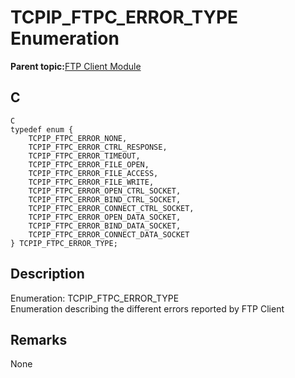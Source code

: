 # TCPIP\_FTPC\_ERROR\_TYPE Enumeration

**Parent topic:**[FTP Client Module](GUID-CE11EBFA-49BD-4D91-86C5-FFD24810B03C.md)

## C

```
C 
typedef enum { 
    TCPIP_FTPC_ERROR_NONE, 
    TCPIP_FTPC_ERROR_CTRL_RESPONSE, 
    TCPIP_FTPC_ERROR_TIMEOUT, 
    TCPIP_FTPC_ERROR_FILE_OPEN, 
    TCPIP_FTPC_ERROR_FILE_ACCESS, 
    TCPIP_FTPC_ERROR_FILE_WRITE, 
    TCPIP_FTPC_ERROR_OPEN_CTRL_SOCKET, 
    TCPIP_FTPC_ERROR_BIND_CTRL_SOCKET, 
    TCPIP_FTPC_ERROR_CONNECT_CTRL_SOCKET, 
    TCPIP_FTPC_ERROR_OPEN_DATA_SOCKET, 
    TCPIP_FTPC_ERROR_BIND_DATA_SOCKET, 
    TCPIP_FTPC_ERROR_CONNECT_DATA_SOCKET 
} TCPIP_FTPC_ERROR_TYPE; 
```

## Description

Enumeration: TCPIP\_FTPC\_ERROR\_TYPE<br />Enumeration describing the different errors reported by FTP Client

## Remarks

None

